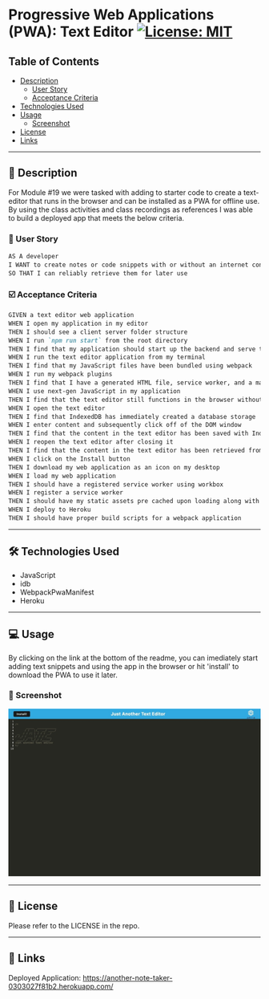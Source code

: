 # Progressive Web Applications (PWA): Text Editor [![License: MIT](https://img.shields.io/badge/License-MIT-blue.svg)](https://opensource.org/licenses/MIT)


## Table of Contents

- [Description](#📝-description)
    - [User Story](#👤-user-story)
    - [Acceptance Criteria](#☑️-acceptance-criteria)
- [Technologies Used](#🛠️-technologies-used)
- [Usage](#💻-usage) 
    - [Screenshot](#📸-screenshot)
- [License](#📃-license)
- [Links](#🔗-links)

--------------------

## 📝 Description

For Module #19 we were tasked with adding to starter code to create a text-editor that runs in the browser and can be installed as a PWA for offline use. By using the class activities and class recordings as references I was able to build a deployed app that meets the below criteria.


### 👤 User Story


```md
AS A developer
I WANT to create notes or code snippets with or without an internet connection
SO THAT I can reliably retrieve them for later use
```

### ☑️ Acceptance Criteria

```md
GIVEN a text editor web application
WHEN I open my application in my editor
THEN I should see a client server folder structure
WHEN I run `npm run start` from the root directory
THEN I find that my application should start up the backend and serve the client
WHEN I run the text editor application from my terminal
THEN I find that my JavaScript files have been bundled using webpack
WHEN I run my webpack plugins
THEN I find that I have a generated HTML file, service worker, and a manifest file
WHEN I use next-gen JavaScript in my application
THEN I find that the text editor still functions in the browser without errors
WHEN I open the text editor
THEN I find that IndexedDB has immediately created a database storage
WHEN I enter content and subsequently click off of the DOM window
THEN I find that the content in the text editor has been saved with IndexedDB
WHEN I reopen the text editor after closing it
THEN I find that the content in the text editor has been retrieved from our IndexedDB
WHEN I click on the Install button
THEN I download my web application as an icon on my desktop
WHEN I load my web application
THEN I should have a registered service worker using workbox
WHEN I register a service worker
THEN I should have my static assets pre cached upon loading along with subsequent pages and static assets
WHEN I deploy to Heroku
THEN I should have proper build scripts for a webpack application
```

---------------

## 🛠️ Technologies Used

<ul>
<li>JavaScript
<li>idb
<li>WebpackPwaManifest
<li>Heroku
</ul>

-----------------

## 💻 Usage

By clicking on the link at the bottom of the readme, you can imediately start adding text snippets and using the app in the browser or hit 'install' to download the PWA to use it later.

### 📸 Screenshot

![screenshot of deployed app](./assets/images/screenshot.jpeg)

----------------


## 📃 License 

Please refer to the LICENSE in the repo.

---------------

##  🔗 Links 

Deployed Application: https://another-note-taker-0303027f81b2.herokuapp.com/

